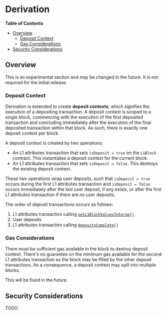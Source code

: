 # Derivation

<!-- START doctoc generated TOC please keep comment here to allow auto update -->
<!-- DON'T EDIT THIS SECTION, INSTEAD RE-RUN doctoc TO UPDATE -->
**Table of Contents**

- [Overview](#overview)
  - [Deposit Context](#deposit-context)
  - [Gas Considerations](#gas-considerations)
- [Security Considerations](#security-considerations)

<!-- END doctoc generated TOC please keep comment here to allow auto update -->

## Overview

This is an experimental section and may be changed in the future. It is not required
for the initial release.

### Deposit Context

Derivation is extended to create **deposit contexts**, which signifies the execution of a depositing transaction.
A deposit context is scoped to a single block, commencing with the execution of the first deposited transaction
and concluding immediately after the execution of the final deposited transaction within that block.
As such, there is exactly one deposit context per block.

A deposit context is created by two operations:

- An L1 attributes transaction that sets `isDeposit = true` on the `L1Block` contract.
This instantiates a deposit context for the current block.
- An L1 attributes transaction that sets `isDeposit = false`. This destroys the existing deposit context.

These two operations wrap user deposits, such that `isDeposit = true` occurs during the first L1 attributes
transaction and `isDeposit = false` occurs immediately after the last user deposit,
if any exists, or after the first L1 attributes transaction if there are no user deposits.

The order of deposit transactions occurs as follows:

1. L1 attributes transaction calling [`setL1BlockValuesInterop()`](../protocol/ecotone/l1-attributes.md).
1. User deposits
1. L1 attributes transaction calling [`depositsComplete()`](../protocol/ecotone/l1-attributes.md)

### Gas Considerations

There must be sufficient gas available in the block to destroy deposit context.
There's no guarantee on the minimum gas available for the second L1 attributes transaction as the block
may be filled by the other deposit transactions. As a consequence, a deposit context may spill into multiple blocks.

This will be fixed in the future.

## Security Considerations

TODO
